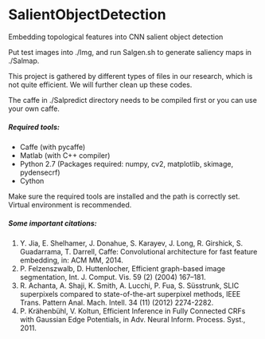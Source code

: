 # SalientObjectDetection
Embedding topological features into CNN salient object detection



Put test images into ./Img, and run Salgen.sh to generate saliency maps in ./Salmap.

This project is gathered by different types of files in our research, which is not quite efficient. We will further clean up these codes.

The caffe in ./Salpredict directory needs to be compiled first or you can use your own caffe.

##### Required tools:

- Caffe (with pycaffe)
- Matlab (with C++ compiler)
- Python 2.7 (Packages required: numpy, cv2, matplotlib, skimage, pydensecrf)
- Cython

Make sure the required tools are installed and the path is correctly set. Virtual environment is recommended.



##### Some important citations: 

1. Y. Jia, E. Shelhamer, J. Donahue, S. Karayev, J. Long, R. Girshick, S. Guadarrama, T. Darrell, Caffe: Convolutional architecture for fast feature embedding, in: ACM MM, 2014.
2. P. Felzenszwalb, D. Huttenlocher, Efficient graph-based image segmentation, Int. J. Comput. Vis. 59 (2) (2004) 167–181.
3. R. Achanta, A. Shaji, K. Smith, A. Lucchi, P. Fua, S. Süsstrunk, SLIC superpixels compared to state-of-the-art superpixel methods, IEEE Trans. Pattern Anal. Mach. Intell. 34 (11) (2012) 2274-2282.
4. P. Krähenbühl, V. Koltun, Efficient Inference in Fully Connected CRFs with Gaussian Edge Potentials, in Adv. Neural Inform. Process. Syst., 2011. 
